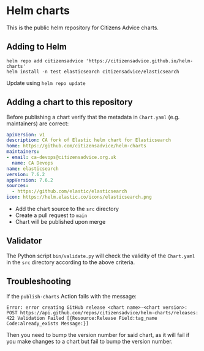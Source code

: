 # Helm charts

This is the public helm repository for Citizens Advice charts.

## Adding to Helm

```
helm repo add citizensadvice 'https://citizensadvice.github.io/helm-charts'
helm install -n test elasticsearch citizensadvice/elasticsearch
```

Update using `helm repo update`

## Adding a chart to this repository

Before publishing a chart verify that the metadata in `Chart.yaml` (e.g. maintainers) are correct:

```yaml
apiVersion: v1
description: CA fork of Elastic helm chart for Elasticsearch
home: https://github.com/citizensadvice/helm-charts
maintainers:
- email: ca-devops@citizensadvice.org.uk
  name: CA Devops
name: elasticsearch
version: 7.6.2
appVersion: 7.6.2
sources:
  - https://github.com/elastic/elasticsearch
icon: https://helm.elastic.co/icons/elasticsearch.png
```

- Add the chart source to the `src` directory
- Create a pull request to `main`
- Chart will be published upon merge

## Validator

The Python script `bin/validate.py` will check the validity of the `Chart.yaml` in the `src` directory according to the above criteria.

## Troubleshooting

If the `publish-charts` Action fails with the message:

```
Error: error creating GitHub release <chart name>-<chart version>: POST https://api.github.com/repos/citizensadvice/helm-charts/releases: 422 Validation Failed [{Resource:Release Field:tag_name Code:already_exists Message:}]
```

Then you need to bump the version number for said chart, as it will fail if you make changes to a chart but fail to bump the version number.
